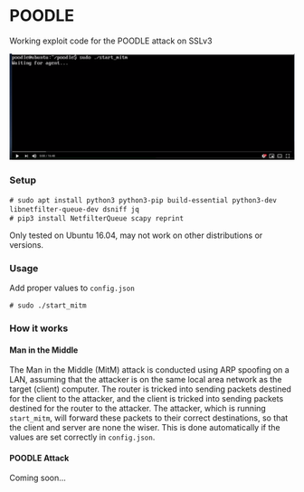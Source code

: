 # POODLE
Working exploit code for the POODLE attack on SSLv3

[![Watch the video](/images/POODLE_video_youtube.png?raw=true)](https://youtu.be/TLn67ugV8Ec)

### Setup

```
# sudo apt install python3 python3-pip build-essential python3-dev libnetfilter-queue-dev dsniff jq
# pip3 install NetfilterQueue scapy reprint
```
Only tested on Ubuntu 16.04, may not work on other distributions or versions.

### Usage

Add proper values to `config.json` 
```
# sudo ./start_mitm
```

### How it works

#### Man in the Middle

The Man in the Middle (MitM) attack is conducted using ARP spoofing on a LAN, assuming that the attacker is on the same local area network as the target (client) computer.  The router is tricked into sending packets destined for the client to the attacker, and the client is tricked into sending packets destined for the router to the attacker.  The attacker, which is running `start_mitm`, will forward these packets to their correct destinations, so that the client and server are none the wiser.  This is done automatically if the values are set correctly in `config.json`.

#### POODLE Attack

Coming soon...
